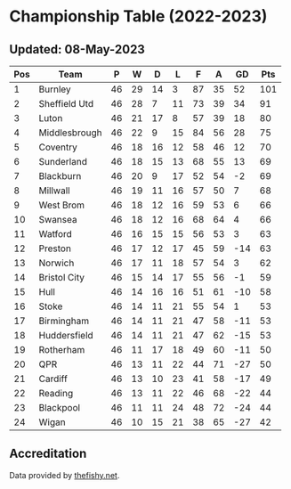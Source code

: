 # Championship Table (2022-2023)
## Updated: 08-May-2023

| Pos | Team | P | W | D | L | F | A | GD | Pts |
| --- | --- | --- | --- | --- | --- | --- | --- | --- | --- |
| 1 | Burnley | 46 | 29 | 14 | 3 | 87 | 35 | 52 | 101 |
| 2 | Sheffield Utd | 46 | 28 | 7 | 11 | 73 | 39 | 34 | 91 |
| 3 | Luton | 46 | 21 | 17 | 8 | 57 | 39 | 18 | 80 |
| 4 | Middlesbrough | 46 | 22 | 9 | 15 | 84 | 56 | 28 | 75 |
| 5 | Coventry | 46 | 18 | 16 | 12 | 58 | 46 | 12 | 70 |
| 6 | Sunderland | 46 | 18 | 15 | 13 | 68 | 55 | 13 | 69 |
| 7 | Blackburn | 46 | 20 | 9 | 17 | 52 | 54 | -2 | 69 |
| 8 | Millwall | 46 | 19 | 11 | 16 | 57 | 50 | 7 | 68 |
| 9 | West Brom | 46 | 18 | 12 | 16 | 59 | 53 | 6 | 66 |
| 10 | Swansea | 46 | 18 | 12 | 16 | 68 | 64 | 4 | 66 |
| 11 | Watford | 46 | 16 | 15 | 15 | 56 | 53 | 3 | 63 |
| 12 | Preston | 46 | 17 | 12 | 17 | 45 | 59 | -14 | 63 |
| 13 | Norwich | 46 | 17 | 11 | 18 | 57 | 54 | 3 | 62 |
| 14 | Bristol City | 46 | 15 | 14 | 17 | 55 | 56 | -1 | 59 |
| 15 | Hull | 46 | 14 | 16 | 16 | 51 | 61 | -10 | 58 |
| 16 | Stoke | 46 | 14 | 11 | 21 | 55 | 54 | 1 | 53 |
| 17 | Birmingham | 46 | 14 | 11 | 21 | 47 | 58 | -11 | 53 |
| 18 | Huddersfield | 46 | 14 | 11 | 21 | 47 | 62 | -15 | 53 |
| 19 | Rotherham | 46 | 11 | 17 | 18 | 49 | 60 | -11 | 50 |
| 20 | QPR | 46 | 13 | 11 | 22 | 44 | 71 | -27 | 50 |
| 21 | Cardiff | 46 | 13 | 10 | 23 | 41 | 58 | -17 | 49 |
| 22 | Reading | 46 | 13 | 11 | 22 | 46 | 68 | -22 | 44 |
| 23 | Blackpool | 46 | 11 | 11 | 24 | 48 | 72 | -24 | 44 |
| 24 | Wigan | 46 | 10 | 15 | 21 | 38 | 65 | -27 | 42 |

## Accreditation 

Data provided by [thefishy.net](https://www.thefishy.net/).